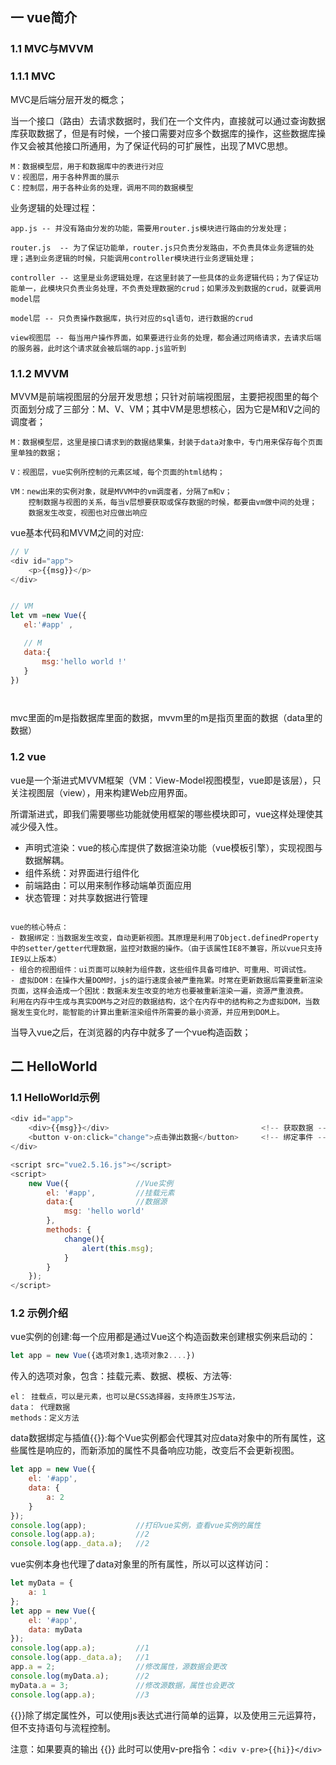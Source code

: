 ## 一 vue简介

###  1.1 MVC与MVVM

### 1.1.1  MVC

MVC是后端分层开发的概念；

当一个接口（路由）去请求数据时，我们在一个文件内，直接就可以通过查询数据库获取数据了，但是有时候，一个接口需要对应多个数据库的操作，这些数据库操作又会被其他接口所通用，为了保证代码的可扩展性，出现了MVC思想。 
```
M：数据模型层，用于和数据库中的表进行对应
V：视图层，用于各种界面的展示  
C：控制层，用于各种业务的处理，调用不同的数据模型
```
业务逻辑的处理过程：

    app.js -- 并没有路由分发的功能，需要用router.js模块进行路由的分发处理；

    router.js  -- 为了保证功能单，router.js只负责分发路由，不负责具体业务逻辑的处理；遇到业务逻辑的时候，只能调用controller模块进行业务逻辑处理；

    controller -- 这里是业务逻辑处理，在这里封装了一些具体的业务逻辑代码；为了保证功能单一，此模块只负责业务处理，不负责处理数据的crud；如果涉及到数据的crud，就要调用model层

    model层 -- 只负责操作数据库，执行对应的sql语句，进行数据的crud

    view视图层 -- 每当用户操作界面，如果要进行业务的处理，都会通过网络请求，去请求后端的服务器，此时这个请求就会被后端的app.js监听到


### 1.1.2  MVVM

MVVM是前端视图层的分层开发思想；只针对前端视图层，主要把视图里的每个页面划分成了三部分：M、V、VM；其中VM是思想核心，因为它是M和V之间的调度者；
```
M：数据模型层，这里是接口请求到的数据结果集，封装于data对象中，专门用来保存每个页面里单独的数据；

V：视图层，vue实例所控制的元素区域，每个页面的html结构；

VM：new出来的实例对象，就是MVVM中的vm调度者，分隔了m和v；
    控制数据与视图的关系，每当v层想要获取或保存数据的时候，都要由vm做中间的处理；
    数据发生改变，视图也对应做出响应   
```

vue基本代码和MVVM之间的对应:
```js
// V
<div id="app">
    <p>{{msg}}</p>
</div>


// VM 
let vm =new Vue({
   el:'#app' ,

   // M
   data:{
       msg:'hello world !'
   }
})




```

mvc里面的m是指数据库里面的数据，mvvm里的m是指页里面的数据（data里的数据）


###  1.2 vue

vue是一个渐进式MVVM框架（VM：View-Model视图模型，vue即是该层），只关注视图层（view），用来构建Web应用界面。  

所谓渐进式，即我们需要哪些功能就使用框架的哪些模块即可，vue这样处理使其减少侵入性。
- 声明式渲染：vue的核心库提供了数据渲染功能（vue模板引擎），实现视图与数据解耦。
- 组件系统：对界面进行组件化
- 前端路由：可以用来制作移动端单页面应用
- 状态管理：对共享数据进行管理
```

vue的核心特点：
- 数据绑定：当数据发生改变，自动更新视图。其原理是利用了Object.definedProperty中的setter/getter代理数据，监控对数据的操作。（由于该属性IE8不兼容，所以vue只支持IE9以上版本）
- 组合的视图组件：ui页面可以映射为组件数，这些组件具备可维护、可重用、可调试性。
- 虚拟DOM：在操作大量DOM时，js的运行速度会被严重拖累。时常在更新数据后需要重新渲染页面，这样会造成一个困扰：数据未发生改变的地方也要被重新渲染一遍，资源严重浪费。
利用在内存中生成与真实DOM与之对应的数据结构，这个在内存中的结构称之为虚拟DOM，当数据发生变化时，能智能的计算出重新渲染组件所需要的最小资源，并应用到DOM上。
```

当导入vue之后，在浏览器的内存中就多了一个vue构造函数；

## 二 HelloWorld

###  1.1 HelloWorld示例

```js
<div id="app">
    <div>{{msg}}</div>                                  <!-- 获取数据 -->
    <button v-on:click="change">点击弹出数据</button>     <!-- 绑定事件 -->
</div>

<script src="vue2.5.16.js"></script>
<script>
    new Vue({               //Vue实例
        el: '#app',         //挂载元素
        data:{              //数据源
            msg: 'hello world'
        },
        methods: {
            change(){
                alert(this.msg);
            }
        }
    });
</script>
```

###  1.2 示例介绍

vue实例的创建:每一个应用都是通过Vue这个构造函数来创建根实例来启动的：
```js
let app = new Vue({选项对象1,选项对象2....})
```

传入的选项对象，包含：挂载元素、数据、模板、方法等:
```
el： 挂载点，可以是元素，也可以是CSS选择器，支持原生JS写法，
data： 代理数据
methods：定义方法
```

data数据绑定与插值{{}}:每个Vue实例都会代理其对应data对象中的所有属性，这些属性是响应的，而新添加的属性不具备响应功能，改变后不会更新视图。
```js
let app = new Vue({
    el: '#app',
    data: {
        a: 2
    }
});
console.log(app);		    //打印vue实例，查看vue实例的属性
console.log(app.a);         //2
console.log(app._data.a);   //2
```

vue实例本身也代理了data对象里的所有属性，所以可以这样访问：
```js
let myData = {
    a: 1
};
let app = new Vue({
    el: '#app',
    data: myData
});
console.log(app.a);         //1
console.log(app._data.a);   //1
app.a = 2;                  //修改属性，源数据会更改
console.log(myData.a);      //2
myData.a = 3;               //修改源数据，属性也会更改
console.log(app.a);         //3
```

{{}}除了绑定属性外，可以使用js表达式进行简单的运算，以及使用三元运算符，但不支持语句与流程控制。  

注意：如果要真的输出 {{}} 此时可以使用v-pre指令：`<div v-pre>{{hi}}</div>`